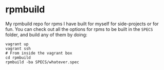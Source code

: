 # rpmbuild

My rpmbuild repo for rpms I have built for myself for side-projects or for fun.
You can check out all the options for rpms to be built in the `SPECS` folder,
and build any of them by doing:

```
vagrant up
vagrant ssh
# From inside the vagrant box
cd rpmbuild
rpmbuild -ba SPECS/whatever.spec
```

